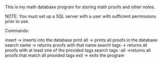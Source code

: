 This is my math database program for storing math proofs and other notes.

NOTE: You must set up a SQL server with a user with sufficient permissions prior to use.

Commands:

insert -> inserts into the database
print all -> prints all proofs in the database
search name -> returns proofs with that name
search tags -> returns all proofs with at least one of the provided tags
search tags -all ->returns all proofs that match all provided tags
exit -> exits the program
